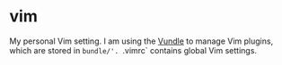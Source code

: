 vim
===

My personal Vim setting. I am using the [Vundle](https://github.com/gmarik/vundle) 
to manage Vim plugins, which are stored in `bundle/'. `.vimrc` contains global Vim settings.
